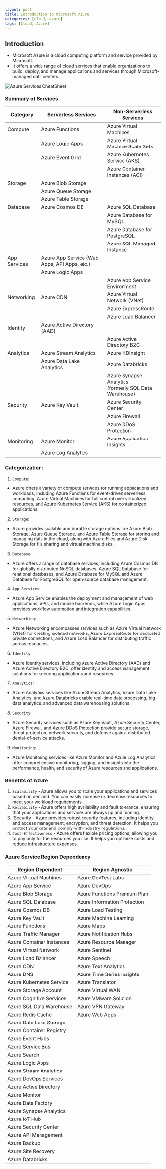 ```yaml
---
layout: post
title: Introduction to Microsoft Azure
categories: [cloud, azure]
tags: [Cloud, Azure]
---
```


## Introduction
- Microsoft Azure is a cloud computing platform and service provided by Microsoft. 
- It offers a wide range of cloud services that enable organizations to build, deploy, and manage applications and services through Microsoft-managed data centers.

![Azure Services CheatSheet](/assets/img/cloud/azure/azure-services-cheatsheet.gif)

### Summary of Services

| Category         | Serverless Services                             | Non-Serverless Services                           |
|------------------|-------------------------------------------------|----------------------------------------------------|
| Compute          | Azure Functions                                 | Azure Virtual Machines                             |
|                  | Azure Logic Apps                                | Azure Virtual Machine Scale Sets                   |
|                  | Azure Event Grid                                | Azure Kubernetes Service (AKS)                     |
|                  |                                                 | Azure Container Instances (ACI)                    |
| Storage          | Azure Blob Storage                              |                                                     |
|                  | Azure Queue Storage                             |                                                     |
|                  | Azure Table Storage                             |                                                     |
| Database         | Azure Cosmos DB                                 | Azure SQL Database                                 |
|                  |                                                 | Azure Database for MySQL                           |
|                  |                                                 | Azure Database for PostgreSQL                      |
|                  |                                                 | Azure SQL Managed Instance                         |
| App Services     | Azure App Service (Web Apps, API Apps, etc.)    |                                                     |
|                  | Azure Logic Apps                                |                                                     |
|                  |                                                 | Azure App Service Environment                      |
| Networking       | Azure CDN                                       | Azure Virtual Network (VNet)                       |
|                  |                                                 | Azure ExpressRoute                                 |
|                  |                                                 | Azure Load Balancer                                |
| Identity         | Azure Active Directory (AAD)                     |                                                     |
|                  |                                                 | Azure Active Directory B2C                         |
| Analytics        | Azure Stream Analytics                          | Azure HDInsight                                   |
|                  | Azure Data Lake Analytics                        | Azure Databricks                                   |
|                  |                                                 | Azure Synapse Analytics <br> (formerly SQL Data Warehouse)|
| Security         | Azure Key Vault                                 | Azure Security Center                              |
|                  |                                                 | Azure Firewall                                     |
|                  |                                                 | Azure DDoS Protection                              |
| Monitoring       | Azure Monitor                                   | Azure Application Insights                         |
|                  | Azure Log Analytics                             |                                                     |


### Categorization:

1. `Compute`:
- Azure offers a variety of compute services for running applications and workloads, including Azure Functions for event-driven serverless computing, Azure Virtual Machines for full control over virtualized resources, and Azure Kubernetes Service (AKS) for containerized applications.

2. `Storage`:
- Azure provides scalable and durable storage options like Azure Blob Storage, Azure Queue Storage, and Azure Table Storage for storing and managing data in the cloud, along with Azure Files and Azure Disk Storage for file sharing and virtual machine disks.

3. `Database`:
- Azure offers a range of database services, including Azure Cosmos DB for globally distributed NoSQL databases, Azure SQL Database for relational databases, and Azure Database for MySQL and Azure Database for PostgreSQL for open-source database management.

4. `App Services`:
- Azure App Service enables the deployment and management of web applications, APIs, and mobile backends, while Azure Logic Apps provides workflow automation and integration capabilities.

5. `Networking`:
- Azure Networking encompasses services such as Azure Virtual Network (VNet) for creating isolated networks, Azure ExpressRoute for dedicated private connections, and Azure Load Balancer for distributing traffic across resources.

6. `Identity`:
- Azure Identity services, including Azure Active Directory (AAD) and Azure Active Directory B2C, offer identity and access management solutions for securing applications and resources.

7. `Analytics`:
- Azure Analytics services like Azure Stream Analytics, Azure Data Lake Analytics, and Azure Databricks enable real-time data processing, big data analytics, and advanced data warehousing solutions.

8. `Security`:
- Azure Security services such as Azure Key Vault, Azure Security Center, Azure Firewall, and Azure DDoS Protection provide secure storage, threat protection, network security, and defense against distributed denial-of-service attacks.

9. `Monitoring`:
- Azure Monitoring services like Azure Monitor and Azure Log Analytics offer comprehensive monitoring, logging, and insights into the performance, health, and security of Azure resources and applications.

### Benefits of Azure

1. `Scalability` - Azure allows you to scale your applications and services based on demand. You can easily increase or decrease resources to meet your workload requirements.
2. `Reliability` - Azure offers high availability and fault tolerance, ensuring that your applications and services are always up and running.
3. `Security - Azure provides robust security features, including identity and access management, encryption, and threat detection. It helps you protect your data and comply with industry regulations.
4. `Cost-Effectiveness` - Azure offers flexible pricing options, allowing you to pay only for the resources you use. It helps you optimize costs and reduce infrastructure expenses.


### Azure Service Region Dependency

| Region Dependent             | Region Agnostic               |
|------------------------------|------------------------------ |
| Azure Virtual Machines       | Azure DevTest Labs            |
| Azure App Service            | Azure DevOps	               | 
| Azure Blob Storage           | Azure Functions Premium Plan  |	
| Azure SQL Database           | Azure Information Protection  |
| Azure Cosmos DB              | Azure Load Testing	           |
| Azure Key Vault              | Azure Machine Learning	       |
| Azure Functions              | Azure Maps	                   |
| Azure Traffic Manager        | Azure Notification Hubs       |
| Azure Container Instances    | Azure Resource Manager        |
| Azure Virtual Network        | Azure Sentinel                |
| Azure Load Balancer          | Azure Speech                  |
| Azure CDN                    | Azure Text Analytics          |
| Azure DNS                    | Azure Time Series Insights    |
| Azure Kubernetes Service     | Azure Translator              |
| Azure Storage Account        | Azure Virtual WAN             |
| Azure Cognitive Services     | Azure VMware Solution         |
| Azure SQL Data Warehouse     | Azure VPN Gateway             | 
| Azure Redis Cache            | Azure Web Apps                |
| Azure Data Lake Storage      |                               |
| Azure Container Registry     |                               |
| Azure Event Hubs             |                               |
| Azure Service Bus            |                               |
| Azure Search                 |                               |
| Azure Logic Apps             |                               |
| Azure Stream Analytics       |                               |
| Azure DevOps Services        |                               |
| Azure Active Directory       |                               |
| Azure Monitor                |                               |
| Azure Data Factory           |                               |
| Azure Synapse Analytics      |                               |
| Azure IoT Hub                |                               |
| Azure Security Center        |                               |
| Azure API Management         |                               |
| Azure Backup                 |                               |
| Azure Site Recovery          |                               |
| Azure Databricks             |                               |


